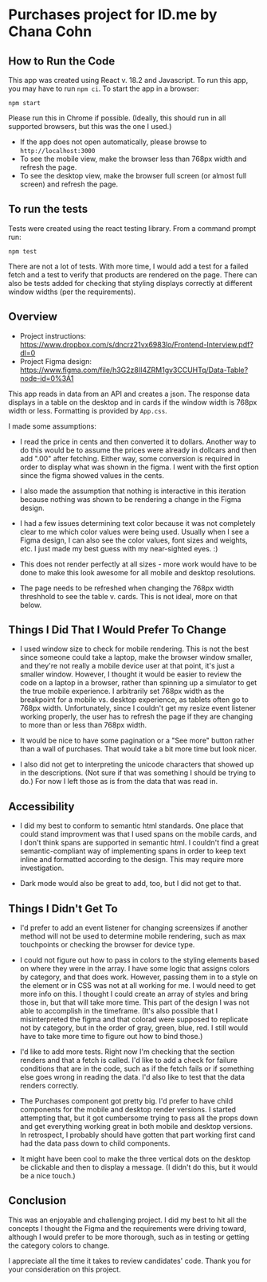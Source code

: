 # Purchases project for ID.me by Chana Cohn

## How to Run the Code
This app was created using React v. 18.2 and Javascript. To run this app, you may have to run `npm ci`.
To start the app in a browser:

```shell
npm start
```
Please run this in Chrome if possible. (Ideally, this should run in all supported browsers, but this was the one I used.)
- If the app does not open automatically, please browse to `http://localhost:3000`
- To see the mobile view, make the browser less than 768px width and refresh the page.
- To see the desktop view, make the browser full screen (or almost full screen) and refresh the page.

## To run the tests
Tests were created using the react testing library. From a command prompt run:

```shell
npm test
```

There are not a lot of tests. With more time, I would add a test for a failed fetch and a test to verify that products are rendered on the page. There can also be tests added for checking that styling displays correctly at different window widths (per the requirements).

## Overview

- Project instructions: https://www.dropbox.com/s/dncrz21vx6983lo/Frontend-Interview.pdf?dl=0
- Project Figma design: https://www.figma.com/file/h3G2z8II4ZRM1gv3CCUHTq/Data-Table?node-id=0%3A1

This app reads in data from an API and creates a json. The response data displays in a table on the desktop and in cards if the window width is 768px width or less. Formatting is provided by `App.css`.

I made some assumptions:
- I read the price in cents and then converted it to dollars. Another way to do this would be to assume the prices were already in dollcars and then add ".00" after fetching. Either way, some conversion is required in order to display what was shown in the figma. I went with the first option since the figma showed values in the cents.

- I also made the assumption that nothing is interactive in this iteration because nothing was shown to be rendering a change in the Figma design.

- I had a few issues determining text color because it was not completely clear to me which color values were being used. Usually when I see a Figma design, I can also see the color values, font sizes and weights, etc. I just made my best guess with my near-sighted eyes. :)

- This does not render perfectly at all sizes - more work would have to be done to make this look awesome for all mobile and desktop resolutions.

- The page needs to be refreshed when changing the 768px width threshhold to see the table v. cards. This is not ideal, more on that below.

## Things I Did That I Would Prefer To Change
- I used window size to check for mobile rendering. This is not the best since someone could take a laptop, make the browser window smaller, and they're not really a mobile device user at that point, it's just a smaller window. However, I thought it would be easier to review the code on a laptop in a browser, rather than spinning up a simulator to get the true mobile experience. I arbitrarily set 768px width as the breakpoint for a mobile vs. desktop experience, as tablets often go to 768px width. Unfortunately, since I couldn't get my resize event listener working properly, the user has to refresh the page if they are changing to more than or less than 768px width.

- It would be nice to have some pagination or a "See more" button rather than a wall of purchases. That would take a bit more time but look nicer.

- I also did not get to interpreting the unicode characters that showed up in the descriptions. (Not sure if that was something I should be trying to do.) For now I left those as is from the data that was read in.

## Accessibility
- I did my best to conform to semantic html standards. One place that could stand improvment was that I used spans on the mobile cards, and I don't think spans are supported in semantic html. I couldn't find a great semantic-compliant way of implementing spans in order to keep text inline and formatted according to the design. This may require more investigation.

- Dark mode would also be great to add, too, but I did not get to that.

## Things I Didn't Get To
- I'd prefer to add an event listener for changing screensizes if another method will not be used to determine mobile rendering, such as max touchpoints or checking the browser for device type.

- I could not figure out how to pass in colors to the styling elements based on where they were in the array. I have some logic that assigns colors by category, and that does work. However, passing them in to a style on the element or in CSS was not at all working for me. I would need to get more info on this. I thought I could create an array of styles and bring those in, but that will take more time. This part of the design I was not able to accomplish in the timeframe. (It's also possible that I misinterpreted the figma and that colorad were supposed to replicate not by category, but in the order of gray, green, blue, red. I still would have to take more time to figure out how to bind those.)

- I'd like to add more tests. Right now I'm checking that the section renders and that a fetch is called. I'd like to add a check for failure conditions that are in the code, such as if the fetch fails or if something else goes wrong in reading the data. I'd also like to test that the data renders correctly.

- The Purchases component got pretty big. I'd prefer to have child components for the mobile and desktop render versions. I started attempting that, but it got cumbersome trying to pass all the props down and get everything working great in both mobile and desktop versions. In retrospect, I probably should have gotten that part working first cand had the data pass down to child components.

- It might have been cool to make the three vertical dots on the desktop be clickable and then to display a message. (I didn't do this, but it would be a nice touch.)

## Conclusion
This was an enjoyable and challenging project. I did my best to hit all the concepts I thought the Figma and the requirements were driving toward, although I would prefer to be more thorough, such as in testing or getting the category colors to change.

I appreciate all the time it takes to review candidates' code. Thank you for your consideration on this project.
